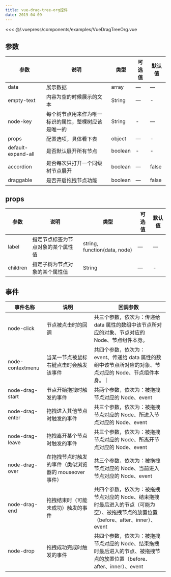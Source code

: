 ```yaml
---
title: vue-drag-tree-org控件
date: 2019-04-09
---
```

<DemoBlock title="基础用法" desc="基础用法" onlineRunLink="https://codesandbox.io/s/musing-chandrasekhar-ontro?file=/src/components/HelloWorld.vue" :config="codeNavConfigs">
   <!-- <button>test</button> -->
   <DragTree></DragTree>

  <!-- <template slot="codeDesc">
   按钮实体
  </template> -->

  <highlight-code slot="vue" lang="vue">
  <<< @/.vuepress/components/examples/VueDragTreeOrg.vue
  </highlight-code>

</DemoBlock>

## 参数

| 参数      | 说明    | 类型      | 可选值       | 默认值   |
|---------- |-------- |---------- |-------------  |-------- |
| data | 展示数据 | array | — | — |
| empty-text | 内容为空的时候展示的文本 | String | — | - |
| node-key | 每个树节点用来作为唯一标识的属性，整棵树应该是唯一的 | String | - | — |
| props | 配置选项，具体看下表 | object | — | - |
| default-expand-all | 是否默认展开所有节点 | boolean | - | - |
| accordion | 是否每次只打开一个同级树节点展开	| boolean | — | false |
| draggable | 是否开启拖拽节点功能 | boolean | — | false |
<!-- <DemoTable title="参数" :tableBody="tableBody" :tableHead="tableHead"/> -->
## props

| 参数      | 说明    | 类型      | 可选值       | 默认值   |
|---------- |-------- |---------- |-------------  |-------- |
| label | 指定节点标签为节点对象的某个属性值	 | string, function(data, node)	 | — | — |
| children | 指定子树为节点对象的某个属性值 | String | — | - |

## 事件

| 事件名称      | 说明    | 回调参数      | 
|---------- |-------- |---------- |
| node-click | 节点被点击时的回调	 | 共三个参数，依次为：传递给 data 属性的数组中该节点所对应的对象、节点对应的 Node、节点组件本身。|
| node-contextmenu | 当某一节点被鼠标右键点击时会触发该事件 | 共四个参数，依次为：event、传递给 data 属性的数组中该节点所对应的对象、节点对应的 Node、节点组件本身。｜
| node-drag-start | 节点开始拖拽时触发的事件 | 共两个参数，依次为：被拖拽节点对应的 Node、event |
| node-drag-enter | 拖拽进入其他节点时触发的事件 | 共三个参数，依次为：被拖拽节点对应的 Node、所进入节点对应的 Node、event |
| node-drag-leave	 | 拖拽离开某个节点时触发的事件	 | 共三个参数，依次为：被拖拽节点对应的 Node、所离开节点对应的 Node、event |
| node-drag-over	 | 在拖拽节点时触发的事件（类似浏览器的 mouseover 事件）	| 共三个参数，依次为：被拖拽节点对应的 Node、当前进入节点对应的 Node、event |
| node-drag-end	 | 拖拽结束时（可能未成功）触发的事件	 | 共四个参数，依次为：被拖拽节点对应的 Node、结束拖拽时最后进入的节点（可能为空）、被拖拽节点的放置位置（before、after、inner）、event |
| node-drop	| 拖拽成功完成时触发的事件| 共四个参数，依次为：被拖拽节点对应的 Node、结束拖拽时最后进入的节点、被拖拽节点的放置位置（before、after、inner）、event |


<script>
  export default {
    data() {
      return {
        //表头为字符串，写法和md一样，中间以`|`间隔就行
        tableHead: `参数 | 说明 | 类型 | 可选值 | 默认值`,
        //表格数据为数组，其中每一项为字符串，代表每一行要展示的数据，写法也和md一样，中间以`|`间隔就行
        tableBody: [
          `size | 尺寸 | String | medium / small / mini | —`
        ],
        codeNavConfigs: ['vue']
      }
    }
  }
</script>
